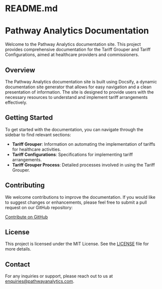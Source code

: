 # README.md

# Pathway Analytics Documentation

Welcome to the Pathway Analytics documentation site. This project provides comprehensive documentation for the Tariff Grouper and Tariff Configurations, aimed at healthcare providers and commissioners.

## Overview

The Pathway Analytics documentation site is built using Docsify, a dynamic documentation site generator that allows for easy navigation and a clean presentation of information. The site is designed to provide users with the necessary resources to understand and implement tariff arrangements effectively.

## Getting Started

To get started with the documentation, you can navigate through the sidebar to find relevant sections:

- **Tariff Grouper**: Information on automating the implementation of tariffs for healthcare activities.
- **Tariff Configurations**: Specifications for implementing tariff arrangements.
- **Tariff Grouper Process**: Detailed processes involved in using the Tariff Grouper.

## Contributing

We welcome contributions to improve the documentation. If you would like to suggest changes or enhancements, please feel free to submit a pull request on our GitHub repository:

[Contribute on GitHub](https://github.com/Pathway-Analytics/docs)

## License

This project is licensed under the MIT License. See the [LICENSE](LICENSE) file for more details.

## Contact

For any inquiries or support, please reach out to us at enquiries@pathwayanalytics.com.